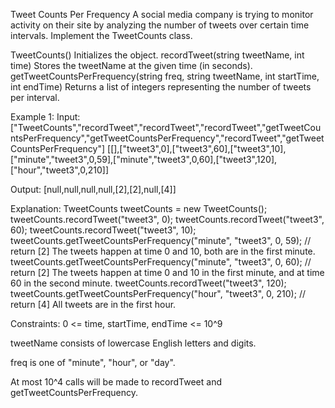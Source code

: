 Tweet Counts Per Frequency
A social media company is trying to monitor activity on their site by analyzing the number of tweets over certain time intervals. Implement the TweetCounts class.

TweetCounts() Initializes the object.
recordTweet(string tweetName, int time) Stores the tweetName at the given time (in seconds).
getTweetCountsPerFrequency(string freq, string tweetName, int startTime, int endTime) Returns a list of integers representing the number of tweets per interval.

Example 1:
Input:
["TweetCounts","recordTweet","recordTweet","recordTweet","getTweetCountsPerFrequency","getTweetCountsPerFrequency","recordTweet","getTweetCountsPerFrequency"]
[[],["tweet3",0],["tweet3",60],["tweet3",10],["minute","tweet3",0,59],["minute","tweet3",0,60],["tweet3",120],["hour","tweet3",0,210]]

Output:
[null,null,null,null,[2],[2],null,[4]]

Explanation:
TweetCounts tweetCounts = new TweetCounts();
tweetCounts.recordTweet("tweet3", 0);
tweetCounts.recordTweet("tweet3", 60);
tweetCounts.recordTweet("tweet3", 10);
tweetCounts.getTweetCountsPerFrequency("minute", "tweet3", 0, 59); // return [2] The tweets happen at time 0 and 10, both are in the first minute.
tweetCounts.getTweetCountsPerFrequency("minute", "tweet3", 0, 60); // return [2] The tweets happen at time 0 and 10 in the first minute, and at time 60 in the second minute.
tweetCounts.recordTweet("tweet3", 120);
tweetCounts.getTweetCountsPerFrequency("hour", "tweet3", 0, 210); // return [4] All tweets are in the first hour.

Constraints:
0 <= time, startTime, endTime <= 10^9

tweetName consists of lowercase English letters and digits.

freq is one of "minute", "hour", or "day".

At most 10^4 calls will be made to recordTweet and getTweetCountsPerFrequency.